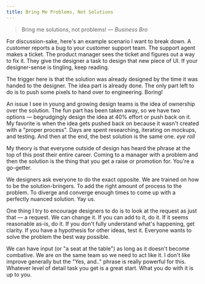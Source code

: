 ```yaml
---
title: Bring Me Problems, Not Solutions
---
```


> Bring me solutions, not problems! <cite>&mdash; Business Bro</cite>

For discussion-sake, here's an example scenario I want to break down. A customer reports a bug to your customer support team. The support agent makes a ticket. The product manager sees the ticket and figures out a way to fix it. They give the designer a task to design that new piece of UI. If your designer-sense is tingling, keep reading.

The trigger here is that the solution was already designed by the time it was handed to the designer. The idea part is already done. The only part left to do is to push some pixels to hand over to engineering. Boring!

An issue I see in young and growing design teams is the idea of ownership over the solution. The fun part has been taken away, so we have two options &mdash; begrudgingly design the idea at 40% effort or push back on it. My favorite is when the idea gets pushed back on because it wasn't created with a "proper process". Days are spent researching, iterating on mockups, and testing. And then at the end, the best solution is the same one. *eye roll*

My theory is that everyone outside of design has heard the phrase at the top of this post their entire career. Coming to a manager with a problem and then the solution is the thing that you get a raise or promotion for. You're a go-getter.

We designers ask everyone to do the exact opposite. We are trained on how to be the solution-bringers. To add the right amount of process to the problem. To diverge and converge enough times to come up with a perfectly nuanced solution. Yay us.

One thing I try to encourage designers to do is to look at the request as just that &mdash; a request. We can change it. If you can add to it, do it. If it seems reasonable as-is, do it. If you don't fully understand what's happening, get clarity. If you have a hypothesis for other ideas, test it. Everyone wants to solve the problem the best way possible.

We can have input (or "a seat at the table") as long as it doesn't become combative. We are on the same team so we need to act like it. I don't like improve generally but the "Yes, and.." phrase is really powerful for this. Whatever level of detail task you get is a great start. What you do with it is up to you.
